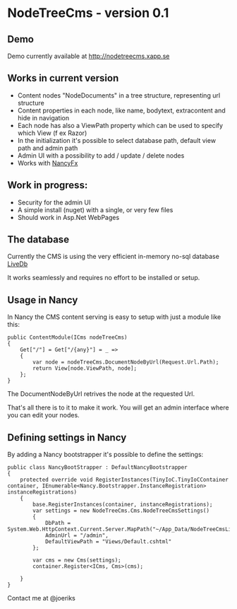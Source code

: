 NodeTreeCms - version 0.1
=========================

Demo
----

Demo currently available at http://nodetreecms.xapp.se


Works in current version
------------------------

* Content nodes "NodeDocuments" in a tree structure, representing url structure
* Content properties in each node, like name, bodytext, extracontent and hide in navigation
* Each node has also a ViewPath property which can be used to specify which View (f ex Razor)
* In the initialization it's possible to select database path, default view path and admin path
* Admin UI with a possibility to add / update / delete nodes
* Works with [NancyFx](http://nancyfx.org)

Work in progress:
-----------------

* Security for the admin UI
* A simple install (nuget) with a single, or very few files
* Should work in Asp.Net WebPages


The database
------------

Currently the CMS is using the very efficient in-memory no-sql database [LiveDb](http://livedb.devrex.se) 

It works seamlessly and requires no effort to be installed or setup.


Usage in Nancy
--------------

In Nancy the CMS content serving is easy to setup with just a module like this:

    public ContentModule(ICms nodeTreeCms)
    {
        Get["/"] = Get["/{any}"] = _ =>
        {
            var node = nodeTreeCms.DocumentNodeByUrl(Request.Url.Path);
            return View[node.ViewPath, node];
        };
    }

The DocumentNodeByUrl retrives the node at the requested Url.

That's all there is to it to make it work. You will get an admin interface where you can edit your nodes.


Defining settings in Nancy
--------------------------

By adding a Nancy bootstrapper it's possible to define the settings:

    public class NancyBootStrapper : DefaultNancyBootstrapper
    {
        protected override void RegisterInstances(TinyIoC.TinyIoCContainer container, IEnumerable<Nancy.Bootstrapper.InstanceRegistration> instanceRegistrations)
        {
            base.RegisterInstances(container, instanceRegistrations);
            var settings = new NodeTreeCms.Cms.NodeTreeCmsSettings()
            {
                DbPath = System.Web.HttpContext.Current.Server.MapPath("~/App_Data/NodeTreeCmsLiveDb"),
                AdminUrl = "/admin",
                DefaultViewPath = "Views/Default.cshtml"
            };

            var cms = new Cms(settings);
            container.Register<ICms, Cms>(cms);

        }
    }




Contact me at @joeriks
